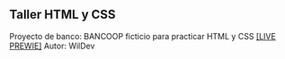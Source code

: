 ## Taller HTML y CSS
Proyecto de banco: BANCOOP ficticio para practicar HTML y CSS
<a href="https://wilfridol.github.io/banco_pjSenaPrueba/">[LIVE PREWIE]</a>
Autor: WilDev
